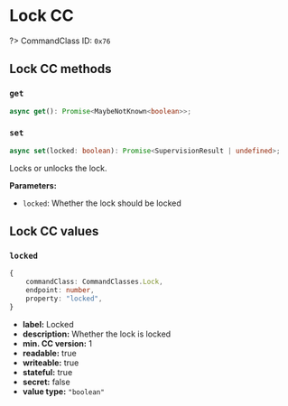 # Lock CC

?> CommandClass ID: `0x76`

## Lock CC methods

### `get`

```ts
async get(): Promise<MaybeNotKnown<boolean>>;
```

### `set`

```ts
async set(locked: boolean): Promise<SupervisionResult | undefined>;
```

Locks or unlocks the lock.

**Parameters:**

-   `locked`: Whether the lock should be locked

## Lock CC values

### `locked`

```ts
{
	commandClass: CommandClasses.Lock,
	endpoint: number,
	property: "locked",
}
```

-   **label:** Locked
-   **description:** Whether the lock is locked
-   **min. CC version:** 1
-   **readable:** true
-   **writeable:** true
-   **stateful:** true
-   **secret:** false
-   **value type:** `"boolean"`

